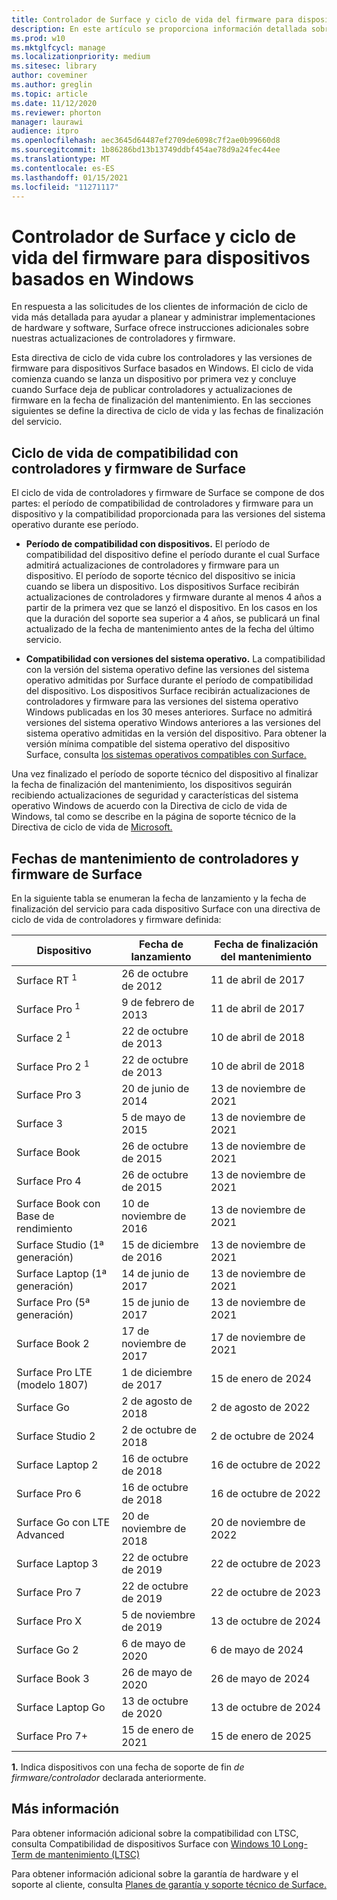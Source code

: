 ```yaml
---
title: Controlador de Surface y ciclo de vida del firmware para dispositivos basados en Windows
description: En este artículo se proporciona información detallada sobre el ciclo de vida para ayudar a planear y administrar las implementaciones de hardware y software.
ms.prod: w10
ms.mktglfcycl: manage
ms.localizationpriority: medium
ms.sitesec: library
author: coveminer
ms.author: greglin
ms.topic: article
ms.date: 11/12/2020
ms.reviewer: phorton
manager: laurawi
audience: itpro
ms.openlocfilehash: aec3645d64487ef2709de6098c7f2ae0b99660d8
ms.sourcegitcommit: 1b86286bd13b13749ddbf454ae78d9a24fec44ee
ms.translationtype: MT
ms.contentlocale: es-ES
ms.lasthandoff: 01/15/2021
ms.locfileid: "11271117"
---
```

# Controlador de Surface y ciclo de vida del firmware para dispositivos basados en Windows
 
En respuesta a las solicitudes de los clientes de información de ciclo de vida más detallada para ayudar a planear y administrar implementaciones de hardware y software, Surface ofrece instrucciones adicionales sobre nuestras actualizaciones de controladores y firmware.
 
Esta directiva de ciclo de vida cubre los controladores y las versiones de firmware para dispositivos Surface basados en Windows. El ciclo de vida comienza cuando se lanza un dispositivo por primera vez y concluye cuando Surface deja de publicar controladores y actualizaciones de firmware en la fecha de finalización del mantenimiento. En las secciones siguientes se define la directiva de ciclo de vida y las fechas de finalización del servicio.

## Ciclo de vida de compatibilidad con controladores y firmware de Surface
 
El ciclo de vida de controladores y firmware de Surface se compone de dos partes: el período de compatibilidad de controladores y firmware para un dispositivo y la compatibilidad proporcionada para las versiones del sistema operativo durante ese período.

- **Período de compatibilidad con dispositivos.** El período de compatibilidad del dispositivo define el período durante el cual Surface admitirá actualizaciones de controladores y firmware para un dispositivo. El período de soporte técnico del dispositivo se inicia cuando se libera un dispositivo. Los dispositivos Surface recibirán actualizaciones de controladores y firmware durante al menos 4 años a partir de la primera vez que se lanzó el dispositivo. En los casos en los que la duración del soporte sea superior a 4 años, se publicará un final actualizado de la fecha de mantenimiento antes de la fecha del último servicio.

- **Compatibilidad con versiones del sistema operativo.** La compatibilidad con la versión del sistema operativo define las versiones del sistema operativo admitidas por Surface durante el período de compatibilidad del dispositivo. Los dispositivos Surface recibirán actualizaciones de controladores y firmware para las versiones del sistema operativo Windows publicadas en los 30 meses anteriores. Surface no admitirá versiones del sistema operativo Windows anteriores a las versiones del sistema operativo admitidas en la versión del dispositivo. Para obtener la versión mínima compatible del sistema operativo del dispositivo Surface, consulta [los sistemas operativos compatibles con Surface.](https://support.microsoft.com/help/2858199/surface-supported-operating-systems)  

 
Una vez finalizado el período de soporte técnico del dispositivo al finalizar la fecha de finalización del mantenimiento, los dispositivos seguirán recibiendo actualizaciones de seguridad y características del sistema operativo Windows de acuerdo con la Directiva de ciclo de vida de Windows, tal como se describe en la página de soporte técnico de la Directiva de ciclo de vida de [Microsoft.](https://support.microsoft.com/hub/4095338/microsoft-lifecycle-policy)
 

## Fechas de mantenimiento de controladores y firmware de Surface

En la siguiente tabla se enumeran la fecha de lanzamiento y la fecha de finalización del servicio para cada dispositivo Surface con una directiva de ciclo de vida de controladores y firmware definida:
 

 Dispositivo                             | Fecha de lanzamiento | Fecha de finalización del mantenimiento |
| ---------------------------------- | ------------ | --------------------- |
| Surface RT <sup> 1</sup>             | 26 de octubre de 2012   | 11 de abril de 2017             |
| Surface Pro <sup> 1</sup>            | 9 de febrero de 2013     | 11 de abril de 2017             |
| Surface 2 <sup> 1</sup>              | 22 de octubre de 2013   | 10 de abril de 2018             |
| Surface Pro 2 <sup> 1</sup>          | 22 de octubre de 2013   | 10 de abril de 2018             |
| Surface Pro 3                      | 20 de junio de 2014    | 13 de noviembre de 2021            |
| Surface 3                          | 5 de mayo de 2015     | 13 de noviembre de 2021            |
| Surface Book                       | 26 de octubre de 2015   | 13 de noviembre de 2021            |
| Surface Pro 4                      | 26 de octubre de 2015   | 13 de noviembre de 2021            |
| Surface Book con Base de rendimiento | 10 de noviembre de 2016   | 13 de noviembre de 2021            |
| Surface Studio (1ª generación)           | 15 de diciembre de 2016   | 13 de noviembre de 2021            |
| Surface Laptop (1ª generación)           | 14 de junio de 2017    | 13 de noviembre de 2021            |
| Surface Pro (5ª generación)              | 15 de junio de 2017    | 13 de noviembre de 2021            |
| Surface Book 2                     | 17 de noviembre de 2017   | 17 de noviembre de 2021            |
| Surface Pro LTE (modelo 1807)       | 1 de diciembre de 2017    | 15 de enero de 2024             |
| Surface Go                         | 2 de agosto de 2018     | 2 de agosto de 2022              |
| Surface Studio 2                   | 2 de octubre de 2018    | 2 de octubre de 2024             |
| Surface Laptop 2                   | 16 de octubre de 2018   | 16 de octubre de 2022            |
| Surface Pro 6                      | 16 de octubre de 2018   | 16 de octubre de 2022            |
| Surface Go con LTE Advanced       | 20 de noviembre de 2018   | 20 de noviembre de 2022            |
| Surface Laptop 3                   | 22 de octubre de 2019   | 22 de octubre de 2023            |
| Surface Pro 7                      | 22 de octubre de 2019   | 22 de octubre de 2023            |
| Surface Pro X                      | 5 de noviembre de 2019    | 13 de octubre de 2024             |
| Surface Go 2                       | 6 de mayo de 2020     | 6 de mayo de 2024              |
| Surface Book 3                     | 26 de mayo de 2020    | 26 de mayo de 2024             |
| Surface Laptop Go                  | 13 de octubre de 2020   | 13 de octubre de 2024            |
| Surface Pro 7+                     | 15 de enero de 2021 | 15 de enero de 2025 |

 
 **1.** Indica dispositivos con una fecha de soporte de fin *de firmware/controlador* declarada anteriormente.
 
## Más información

Para obtener información adicional sobre la compatibilidad con LTSC, consulta Compatibilidad de dispositivos Surface con [Windows 10 Long-Term de mantenimiento (LTSC)](surface-device-compatibility-with-windows-10-ltsc.md)

Para obtener información adicional sobre la garantía de hardware y el soporte al cliente, consulta [Planes de garantía y soporte técnico de Surface.](https://www.microsoft.com/surface/business/warranty-service-offerings-and-support)
